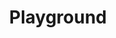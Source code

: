 ---
pid: rs181
title: Playground
location_transcription: Throughout city
coordinates: "[-75.171611319517, 39.949490217913]"
zipcode: '19103'
gen_neighborhood: Center City
neighborhood: Rittenhouse Square,Avenue of The Arts,Logan Square,Fitler Square
outside_phl: 
age: '54'
age_range: 50-59
instagram: 
image_file_name: rs_181.jpg
proposal_transcription: |-
  Playgrounds-Think Sister Cities
  There is such a dearth of designed natural play spaces. This could be a signature piece of the Philadelphia brand. Each playground dedicated to a figure from Philly history.
topic: 
topic_summary: '0'
type: Space,Playground
keywords_other: 
credit: andre
image_labels: 
twitter: 
facebook: 
permalink: "/monuments/rs181/"
layout: item-page
---